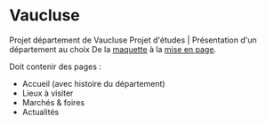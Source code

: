 # Vaucluse
Projet département de Vaucluse
Projet d'études | Présentation d'un département au choix
De la [maquette](https://www.figma.com/file/DLuArMUHsoAcRk9xhNfr8W/Vaucluse?node-id=0%3A1) à la [mise en page](https://www.anastasiia.pro/projects/vaucluse/).

Doit contenir des pages :
* Accueil (avec histoire du département)
* Lieux à visiter
* Marchés & foires
* Actualités
